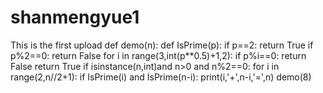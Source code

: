 # shanmengyue1
This is the first upload
def demo(n):
    def IsPrime(p):
        if p==2:
            return True
        if p%2==0:
            return False
        for i in range(3,int(p**0.5)+1,2):
            if p%i==0:
                return False
        return True
    if isinstance(n,int)and n>0 and n%2==0:
        for i in range(2,n//2+1):
            if IsPrime(i) and IsPrime(n-i):
                print(i,'+',n-i,'=',n)
demo(8)
